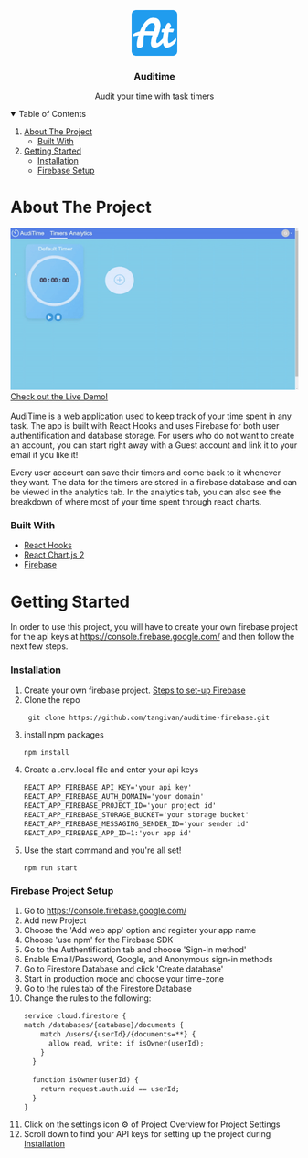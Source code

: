 <p align="center">
  <a href="https://github.com/tangivan/auditime-firebase">
    <img src="public/favicon/android-chrome-512x512.png" alt="Logo" width="80" height="80">
  </a>

  <h3 align="center">Auditime</h3>

  <p align="center">
    Audit your time with task timers
  </p>
</p>

<details open="open">
  <summary>Table of Contents</summary>
  <ol>
    <li>
      <a href="#about-the-project">About The Project</a>
      <ul>
        <li><a href="#built-with">Built With</a></li>
      </ul>
    </li>
    <li>
      <a href="#getting-started">Getting Started</a>
      <ul>
        <li><a href="#installation">Installation</a></li>
        <li><a href="#firebase-project-setup">Firebase Setup</a></li>
      </ul>
    </li>
  </ol>
</details>

# About The Project
![auditime-demo](https://github.com/tangivan/auditime-firebase/blob/main/src/media/auditime-github-gif.gif)  
[Check out the Live Demo!](https://auditime.one)
<br />
<br />
AudiTime is a web application used to keep track of your time spent in any task. The app is built with React Hooks and uses Firebase for both user authentification and database storage. For users who do not want to create an account, you can start right away with a Guest account and link it to your email if you like it!

Every user account can save their timers and come back to it whenever they want. The data for the timers are stored in a firebase database and can be viewed in the analytics tab. In the analytics tab, you can also see the breakdown of where most of your time spent through react charts.

### Built With
* [React Hooks](https://reactjs.org/docs/hooks-intro.html)
* [React Chart.js 2](https://www.npmjs.com/package/react-chartjs-2)
* [Firebase](https://firebase.google.com/)

# Getting Started
In order to use this project, you will have to create your own firebase project for the api keys at https://console.firebase.google.com/ and then follow the next few steps.

### Installation
1. Create your own firebase project. [Steps to set-up Firebase](#firebase-project-setup)
2. Clone the repo  
    ```
     git clone https://github.com/tangivan/auditime-firebase.git
    ```
3. install npm packages
     ```
     npm install
     ```
4. Create a .env.local file and enter your api keys
    ```
    REACT_APP_FIREBASE_API_KEY='your api key'
    REACT_APP_FIREBASE_AUTH_DOMAIN='your domain'
    REACT_APP_FIREBASE_PROJECT_ID='your project id'
    REACT_APP_FIREBASE_STORAGE_BUCKET='your storage bucket'
    REACT_APP_FIREBASE_MESSAGING_SENDER_ID='your sender id'
    REACT_APP_FIREBASE_APP_ID=1:'your app id'
    ```
5. Use the start command and you're all set! 
     ```
     npm run start
     ```
### Firebase Project Setup
1. Go to https://console.firebase.google.com/
2. Add new Project
3. Choose the 'Add web app' option and register your app name
4. Choose 'use npm' for the Firebase SDK
5. Go to the Authentification tab and choose 'Sign-in method'
6. Enable Email/Password, Google, and Anonymous sign-in methods
7. Go to Firestore Database and click 'Create database'
8. Start in production mode and choose your time-zone
9. Go to the rules tab of the Firestore Database
10. Change the rules to the following:
     ```
     service cloud.firestore {
     match /databases/{database}/documents {
         match /users/{userId}/{documents=**} {
           allow read, write: if isOwner(userId);
         }
       }

       function isOwner(userId) {
         return request.auth.uid == userId;
       }
     }
     ```
11. Click on the settings icon :gear: of Project Overview for Project Settings
12. Scroll down to find your API keys for setting up the project during [Installation](#installation)
